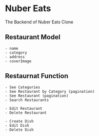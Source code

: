 # Nuber Eats

The Backend of Nuber Eats Clone

## Restaurant Model

    - name
    - category
    - address
    - coverImage

## Restaurnat Function

    - See Categories
    - See Restaurant by Category (pagination)
    - See Restaurant (pagination)
    - Search Restaurants

    - Edit Restaurant
    - Delete Restaurant

    - Create Dish
    - Edit Dish
    - Delete Dish
